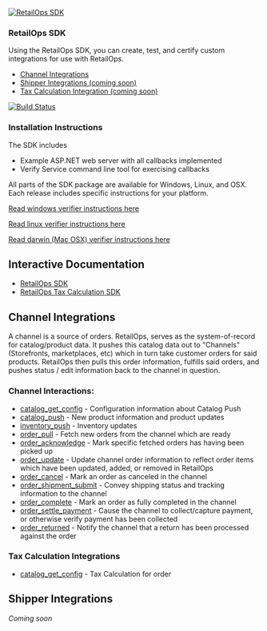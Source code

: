 [![RetailOps SDK](http://cdn2.hubspot.net/hubfs/530512/Image/logo.png)](http://retailops.com)

### RetailOps SDK

Using the RetailOps SDK, you can create, test, and certify custom integrations for use with RetailOps.

- [Channel Integrations](#channel-integrations)
- [Shipper Integrations (coming soon)](#shipper-integrations)
- [Tax Calculation Integration (coming soon)](#tax-calculation-integrations)

[![Build Status](https://travis-ci.org/gudTECH/retailops-sdk.svg?branch=web-hook-design)](https://travis-ci.org/gudTECH/retailops-sdk)

### Installation Instructions

The SDK includes

 * Example ASP.NET web server with all callbacks implemented
 * Verify Service command line tool for exercising callbacks

All parts of the SDK package are available for Windows, Linux, and OSX. Each release includes specific instructions for your platform.

[Read windows verifier instructions here](https://github.com/gudTECH/retailops-sdk/blob/master/verify/README.windows.md)

[Read linux verifier instructions here](https://github.com/gudTECH/retailops-sdk/blob/master/verify/README.linux.md)

[Read darwin (Mac OSX) verifier instructions here](https://github.com/gudTECH/retailops-sdk/blob/master/verify/README.darwin.md)

## Interactive Documentation
- [RetailOps SDK](http://gudtech.github.io/retailops-sdk/v1/channel)
- [RetailOps Tax Calculation SDK](http://gudtech.github.io/retailops-sdk/v1/tax)

## Channel Integrations

A channel is a source of orders.
RetailOps, serves as the system-of-record for catalog/product data.
It pushes this catalog data out to "Channels" (Storefronts, marketplaces, etc) which in turn take customer orders for said products.
RetailOps then pulls this order information, fulfills said orders, and pushes status / edit information back to the channel in question.

### Channel Interactions:

- [catalog_get_config](http://gudtech.github.io/retailops-sdk/v1/channel/#!/default/post_catalog_get_config) - Configuration information about Catalog Push
- [catalog_push](http://gudtech.github.io/retailops-sdk/v1/channel/#!/default/post_catalog_push) - New product information and product updates
- [inventory_push](http://gudtech.github.io/retailops-sdk/v1/channel/#!/default/post_inventory_push) - Inventory updates
- [order_pull](http://gudtech.github.io/retailops-sdk/v1/channel/#!/default/post_order_pull) - Fetch new orders from the channel which are ready
- [order_acknowledge](http://gudtech.github.io/retailops-sdk/v1/channel/#!/default/post_order_acknowledge) - Mark specific fetched orders has having been picked up
- [order_update](http://gudtech.github.io/retailops-sdk/v1/channel/#!/default/post_order_update) - Update channel order information to reflect order items which have been updated, added, or removed in RetailOps
- [order_cancel](http://gudtech.github.io/retailops-sdk/v1/channel/#!/default/post_order_cancel) - Mark an order as canceled in the channel
- [order_shipment_submit](http://gudtech.github.io/retailops-sdk/v1/channel/#!/default/post_order_shipment_submit) - Convey shipping status and tracking information to the channel
- [order_complete](http://gudtech.github.io/retailops-sdk/v1/channel/#!/default/post_order_complete) - Mark an order as fully completed in the channel
- [order_settle_payment](http://gudtech.github.io/retailops-sdk/v1/channel/#!/default/post_order_settle_payment) - Cause the channel to collect/capture payment, or otherwise verify payment has been collected
- [order_returned](http://gudtech.github.io/retailops-sdk/v1/channel/#!/default/post_order_returned) - Notify the channel that a return has been processed against the order

### Tax Calculation Integrations
- [catalog_get_config](http://gudtech.github.io/retailops-sdk/v1/tax#!/Tax/post_calculate_order_v1) - Tax Calculation for order

## Shipper Integrations

*Coming soon*
